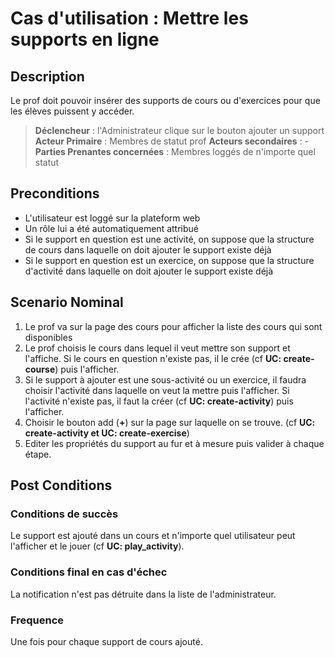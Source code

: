 # Cas d'utilisation : Mettre les supports en ligne 

## Description

Le prof doit pouvoir insérer des supports de cours ou d'exercices pour que les élèves puissent y accéder.

> **Déclencheur** : l'Administrateur clique sur le bouton ajouter un support 
> **Acteur Primaire** : Membres de statut prof
> **Acteurs secondaires** : -   
> **Parties Prenantes concernées** : Membres loggés de n'importe quel statut

## Preconditions

- L'utilisateur est loggé sur la plateform web
- Un rôle lui a été automatiquement attribué
- Si le support en question est une activité, on suppose que la structure de cours dans laquelle on doit ajouter le support existe déjà
- Si le support en question est un exercice, on suppose que la structure d'activité dans laquelle on doit ajouter le support existe déjà

## Scenario Nominal

1. Le prof va sur la page des cours pour afficher la liste des cours qui sont disponibles
2. Le prof choisis le cours dans lequel il veut mettre son support et l'affiche. Si le cours en question n'existe pas, il le crée (cf **UC: create-course**) puis l'afficher.
3. Si le support à ajouter est une sous-activité ou un exercice, il faudra choisir l'activité dans laquelle on veut la mettre puis l'afficher. Si l'activité n'existe pas, il faut la créer (cf **UC: create-activity**) puis l'afficher.
4. Choisir le bouton add (**+**) sur la page sur laquelle on se trouve. (cf **UC: create-activity et UC: create-exercise**)
6. Editer les propriétés du support au fur et à mesure puis valider à chaque étape.

## Post Conditions
### Conditions de succès 
Le support est ajouté dans un cours et n'importe quel utilisateur peut l'afficher et le jouer (cf **UC: play_activity**).

### Conditions final en cas d'échec
La notification n'est pas détruite dans la liste de l'administrateur.

### Frequence
Une fois pour chaque support de cours ajouté.
